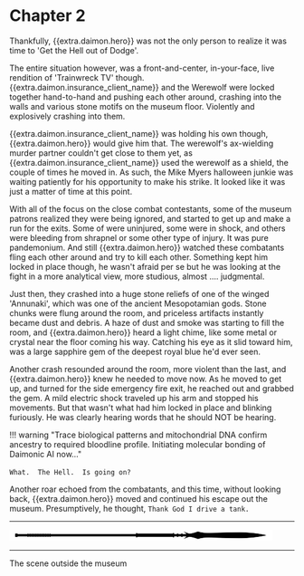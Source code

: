 # Chapter 2

Thankfully, {{extra.daimon.hero}} was not the only person to realize it was time to 'Get the Hell out of Dodge'.  

The entire situation however, was a front-and-center, in-your-face, live rendition of 'Trainwreck TV' though.  {{extra.daimon.insurance_client_name}} and the Werewolf were locked together hand-to-hand and pushing each other around, crashing into the walls and various stone motifs on the museum floor.  Violently and explosively crashing into them.

{{extra.daimon.insurance_client_name}} was holding his own though, {{extra.daimon.hero}} would give him that.  The werewolf's ax-wielding murder partner couldn't get close to them yet, as {{extra.daimon.insurance_client_name}} used the werewolf as a shield, the couple of times he moved in.  As such, the Mike Myers halloween junkie was waiting patiently for his opportunity to make his strike.  It looked like it was just a matter of time at this point.

With all of the focus on the close combat contestants, some of the museum patrons realized they were being ignored, and started to get up and make a run for the exits.  Some of were uninjured, some were in shock, and others were bleeding from shrapnel or some other type of injury.  It was pure pandemonium.  And still {{extra.daimon.hero}} watched these combatants fling each other around and try to kill each other.   Something kept him locked in place though, he wasn't afraid per se but he was looking at the fight in a more analytical view, more studious, almost .... judgmental.

Just then, they crashed into a huge stone reliefs of one of the winged 'Annunaki', which was one of the ancient Mesopotamian gods.  Stone chunks were flung around the room, and priceless artifacts instantly became dust and debris.  A haze of dust and smoke was starting to fill the room, and {{extra.daimon.hero}} heard a light chime, like some metal or crystal near the floor coming his way.  Catching his eye as it slid toward him, was a large sapphire gem of the deepest royal blue he'd ever seen.

Another crash resounded around the room, more violent than the last, and {{extra.daimon.hero}} knew he needed to move now.   As he moved to get up, and turned for the side emergency fire exit, he reached out and grabbed the gem.  A mild electric shock traveled up his arm and stopped his movements.   But that wasn't what had him locked in place and blinking furiously.   He was clearly hearing words that he should NOT be hearing.

!!! warning "Trace biological patterns and mitochondrial DNA confirm ancestry to required bloodline profile.   Initiating molecular bonding of Daimonic AI now..."

`What.  The Hell.  Is going on?`

Another roar echoed from the combatants, and this time, without looking back, {{extra.daimon.hero}} moved and continued his escape out the museum.  Presumptively, he thought, `Thank God I drive a tank.`

* * *

![divider](../../../assets/divider.png)

* * *

The scene outside the museum 
